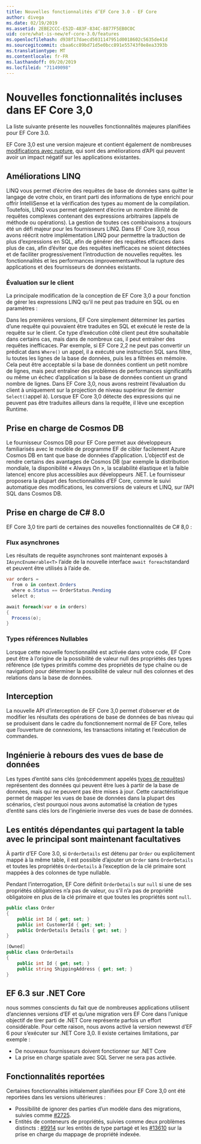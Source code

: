 ```yaml
---
title: Nouvelles fonctionnalités d’EF Core 3.0 - EF Core
author: divega
ms.date: 02/19/2019
ms.assetid: 2EBE2CCC-E52D-483F-834C-8877F5EB0C0C
uid: core/what-is-new/ef-core-3.0/features
ms.openlocfilehash: d938f17daecd5031147951d0018602c5635de41d
ms.sourcegitcommit: cbaa6cc89bd71d5e0bcc891e55743f0e8ea3393b
ms.translationtype: MT
ms.contentlocale: fr-FR
ms.lasthandoff: 09/20/2019
ms.locfileid: "71149098"
---
```

# <a name="new-features-included-in-ef-core-30"></a>Nouvelles fonctionnalités incluses dans EF Core 3,0

La liste suivante présente les nouvelles fonctionnalités majeures planifiées pour EF Core 3.0.

EF Core 3,0 est une version majeure et contient également de nombreuses [modifications avec rupture](xref:core/what-is-new/ef-core-3.0/breaking-changes), qui sont des améliorations d’API qui peuvent avoir un impact négatif sur les applications existantes.  

## <a name="linq-improvements"></a>Améliorations LINQ 

LINQ vous permet d’écrire des requêtes de base de données sans quitter le langage de votre choix, en tirant parti des informations de type enrichi pour offrir IntelliSense et la vérification des types au moment de la compilation.
Toutefois, LINQ vous permet également d’écrire un nombre illimité de requêtes complexes contenant des expressions arbitraires (appels de méthode ou opérations).
La gestion de toutes ces combinaisons a toujours été un défi majeur pour les fournisseurs LINQ.
Dans EF Core 3,0, nous avons réécrit notre implémentation LINQ pour permettre la traduction de plus d’expressions en SQL, afin de générer des requêtes efficaces dans plus de cas, afin d’éviter que des requêtes inefficaces ne soient détectées et de faciliter progressivement l’introduction de nouvelles requêtes. les fonctionnalités et les performances improvementswithout la rupture des applications et des fournisseurs de données existants.

### <a name="client-evaluation"></a>Évaluation sur le client

La principale modification de la conception de EF Core 3,0 a pour fonction de gérer les expressions LINQ qu’il ne peut pas traduire en SQL ou en paramètres :

Dans les premières versions, EF Core simplement déterminer les parties d’une requête qui pouvaient être traduites en SQL et exécuté le reste de la requête sur le client.
Ce type d’exécution côté client peut être souhaitable dans certains cas, mais dans de nombreux cas, il peut entraîner des requêtes inefficaces.
Par exemple, si EF Core 2,2 ne peut pas convertir un prédicat dans `Where()` un appel, il a exécuté une instruction SQL sans filtre, lu toutes les lignes de la base de données, puis les a filtrées en mémoire.
Cela peut être acceptable si la base de données contient un petit nombre de lignes, mais peut entraîner des problèmes de performances significatifs ou même un échec d’application si la base de données contient un grand nombre de lignes.
Dans EF Core 3,0, nous avons restreint l’évaluation du client à uniquement sur la projection de niveau supérieur (le dernier `Select()`appel à).
Lorsque EF Core 3,0 détecte des expressions qui ne peuvent pas être traduites ailleurs dans la requête, il lève une exception Runtime.

## <a name="cosmos-db-support"></a>Prise en charge de Cosmos DB 

Le fournisseur Cosmos DB pour EF Core permet aux développeurs familiarisés avec le modèle de programme EF de cibler facilement Azure Cosmos DB en tant que base de données d’application.
L’objectif est de rendre certains des avantages de Cosmos DB (par exemple la distribution mondiale, la disponibilité « Always On », la scalabilité élastique et la faible latence) encore plus accessibles aux développeurs .NET.
Le fournisseur proposera la plupart des fonctionnalités d’EF Core, comme le suivi automatique des modifications, les conversions de valeurs et LINQ, sur l’API SQL dans Cosmos DB.

## <a name="c-80-support"></a>Prise en charge de C# 8.0

EF Core 3,0 tire parti de certaines des nouvelles fonctionnalités de C# 8,0 :

### <a name="asynchronous-streams"></a>Flux asynchrones

Les résultats de requête asynchrones sont maintenant exposés à `IAsyncEnumerable<T>` l’aide de la nouvelle interface `await foreach`standard et peuvent être utilisés à l’aide de.

``` csharp
var orders = 
  from o in context.Orders
  where o.Status == OrderStatus.Pending
  select o;

await foreach(var o in orders)
{
  Process(o);
} 
```

### <a name="nullable-reference-types"></a>Types références Nullables 

Lorsque cette nouvelle fonctionnalité est activée dans votre code, EF Core peut être à l’origine de la possibilité de valeur null des propriétés des types référence (de types primitifs comme des propriétés de type chaîne ou de navigation) pour déterminer la possibilité de valeur null des colonnes et des relations dans la base de données.

## <a name="interception"></a>Interception

La nouvelle API d’interception de EF Core 3,0 permet d’observer et de modifier les résultats des opérations de base de données de bas niveau qui se produisent dans le cadre du fonctionnement normal de EF Core, telles que l’ouverture de connexions, les transactions initating et l’exécution de commandes. 

## <a name="reverse-engineering-of-database-views"></a>Ingénierie à rebours des vues de base de données

Les types d’entité sans clés (précédemment appelés [types de requêtes](xref:core/modeling/keyless-entity-types)) représentent des données qui peuvent être lues à partir de la base de données, mais qui ne peuvent pas être mises à jour.
Cette caractéristique permet de mapper les vues de base de données dans la plupart des scénarios, c’est pourquoi nous avons automatisé la création de types d’entité sans clés lors de l’ingénierie inverse des vues de base de données.

## <a name="dependent-entities-sharing-the-table-with-the-principal-are-now-optional"></a>Les entités dépendantes qui partagent la table avec le principal sont maintenant facultatives

À partir d’EF Core 3.0, si `OrderDetails` est détenu par `Order` ou explicitement mappé à la même table, il est possible d’ajouter un `Order` sans `OrderDetails` et toutes les propriétés `OrderDetails` à l’exception de la clé primaire sont mappées à des colonnes de type nullable.

Pendant l’interrogation, EF Core définit `OrderDetails` sur `null` si une de ses propriétés obligatoires n’a pas de valeur, ou s’il n’a pas de propriété obligatoire en plus de la clé primaire et que toutes les propriétés sont `null`.

``` csharp
public class Order
{
    public int Id { get; set; }
    public int CustomerId { get; set; }
    public OrderDetails Details { get; set; }
}

[Owned]
public class OrderDetails
{
    public int Id { get; set; }
    public string ShippingAddress { get; set; }
}
```

## <a name="ef-63-on-net-core"></a>EF 6.3 sur .NET Core

nous sommes conscients du fait que de nombreuses applications utilisent d’anciennes versions d’EF et qu’une migration vers EF Core dans l’unique objectif de tirer parti de .NET Core représente parfois un effort considérable.
Pour cette raison, nous avons activé la version newewst d’EF 6 pour s’exécuter sur .NET Core 3,0.
Il existe certaines limitations, par exemple :
- De nouveaux fournisseurs doivent fonctionner sur .NET Core
- La prise en charge spatiale avec SQL Server ne sera pas activée.

## <a name="postponed-features"></a>Fonctionnalités reportées

Certaines fonctionnalités initialement planifiées pour EF Core 3,0 ont été reportées dans les versions ultérieures : 

- Possibilité de ignorer des parties d’un modèle dans des migrations, suivies comme [#2725](https://github.com/aspnet/EntityFrameworkCore/issues/2725).
- Entités de conteneurs de propriétés, suivies comme deux problèmes distincts : [#9914](https://github.com/aspnet/EntityFrameworkCore/issues/9914) sur les entités de type partagé et les [#13610](https://github.com/aspnet/EntityFrameworkCore/issues/13610) sur la prise en charge du mappage de propriété indexée.
